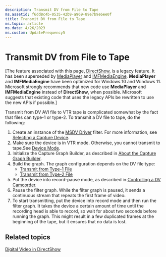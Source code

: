 ```yaml
---
description: Transmit DV from File to Tape
ms.assetid: f6dd8c4b-0535-42b9-a969-89e7b9e6ee0f
title: Transmit DV from File to Tape
ms.topic: article
ms.date: 4/26/2023
ms.custom: UpdateFrequency5
---
```


# Transmit DV from File to Tape

\[The feature associated with this page, [DirectShow](/windows/win32/directshow/directshow), is a legacy feature. It has been superseded by [MediaPlayer](/uwp/api/Windows.Media.Playback.MediaPlayer) and [IMFMediaEngine](/windows/win32/api/mfmediaengine/nn-mfmediaengine-imfmediaengine). **MediaPlayer** and **IMFMediaEngine** have been optimized for Windows 10 and Windows 11. Microsoft strongly recommends that new code use **MediaPlayer** and **IMFMediaEngine** instead of **DirectShow**, when possible. Microsoft suggests that existing code that uses the legacy APIs be rewritten to use the new APIs if possible.\]

Transmit from DV AVI file to VTR tape is complicated somewhat by the fact that files can type-1 or type-2. To transmit a DV file to tape, do the following:

1.  Create an instance of the [MSDV Driver](msdv-driver.md) filter. For more information, see [Selecting a Capture Device](selecting-a-capture-device.md).
2.  Make sure the device is in VTR mode. Otherwise, you cannot transmit to tape.See [Device Mode](device-mode.md).
3.  Initialize the Capture Graph Builder, as described in [About the Capture Graph Builder](about-the-capture-graph-builder.md).
4.  Build the graph. The graph configuration depends on the DV file type:
    -   [Transmit from Type-1 File](transmit-from-type-1-file.md)
    -   [Transmit from Type-2 File](transmit-from-type-2-file.md)
5.  Put the device into record-pause mode, as described in [Controlling a DV Camcorder](controlling-a-dv-camcorder.md).
6.  Pause the filter graph. While the filter graph is paused, it sends a continuous stream that repeats the first frame of video.
7.  To start transmitting, put the device into record mode and then run the filter graph. It takes the device a certain amount of time until the recording head is able to record, so wait for about two seconds before running the graph. This might result in a few duplicated frames at the beginning of the tape, but it ensures that no data is lost.

## Related topics

<dl> <dt>

[Digital Video in DirectShow](digital-video-in-directshow.md)
</dt> </dl>

 

 



